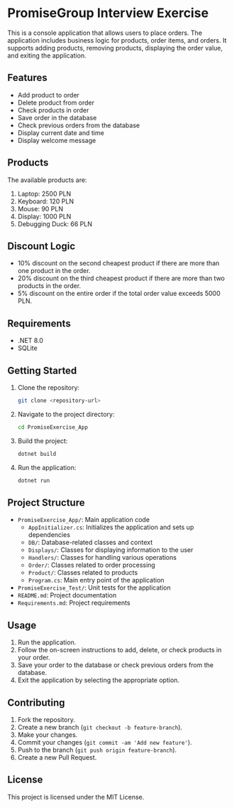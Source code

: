 # PromiseGroup Interview Exercise

This is a console application that allows users to place orders. The application includes business logic for products, order items, and orders. It supports adding products, removing products, displaying the order value, and exiting the application.

## Features

- Add product to order
- Delete product from order
- Check products in order
- Save order in the database
- Check previous orders from the database
- Display current date and time
- Display welcome message

## Products

The available products are:

1. Laptop: 2500 PLN
2. Keyboard: 120 PLN
3. Mouse: 90 PLN
4. Display: 1000 PLN
5. Debugging Duck: 66 PLN

## Discount Logic

- 10% discount on the second cheapest product if there are more than one product in the order.
- 20% discount on the third cheapest product if there are more than two products in the order.
- 5% discount on the entire order if the total order value exceeds 5000 PLN.

## Requirements

- .NET 8.0
- SQLite

## Getting Started

1. Clone the repository:

    ```sh
    git clone <repository-url>
    ```

2. Navigate to the project directory:

    ```sh
    cd PromiseExercise_App
    ```

3. Build the project:

    ```sh
    dotnet build
    ```

4. Run the application:

    ```sh
    dotnet run
    ```

## Project Structure

- `PromiseExercise_App/`: Main application code
  - `AppInitializer.cs`: Initializes the application and sets up dependencies
  - `DB/`: Database-related classes and context
  - `Displays/`: Classes for displaying information to the user
  - `Handlers/`: Classes for handling various operations
  - `Order/`: Classes related to order processing
  - `Product/`: Classes related to products
  - `Program.cs`: Main entry point of the application
- `PromiseExercise_Test/`: Unit tests for the application
- `README.md`: Project documentation
- `Requirements.md`: Project requirements

## Usage

1. Run the application.
2. Follow the on-screen instructions to add, delete, or check products in your order.
3. Save your order to the database or check previous orders from the database.
4. Exit the application by selecting the appropriate option.

## Contributing

1. Fork the repository.
2. Create a new branch (`git checkout -b feature-branch`).
3. Make your changes.
4. Commit your changes (`git commit -am 'Add new feature'`).
5. Push to the branch (`git push origin feature-branch`).
6. Create a new Pull Request.

## License

This project is licensed under the MIT License.
